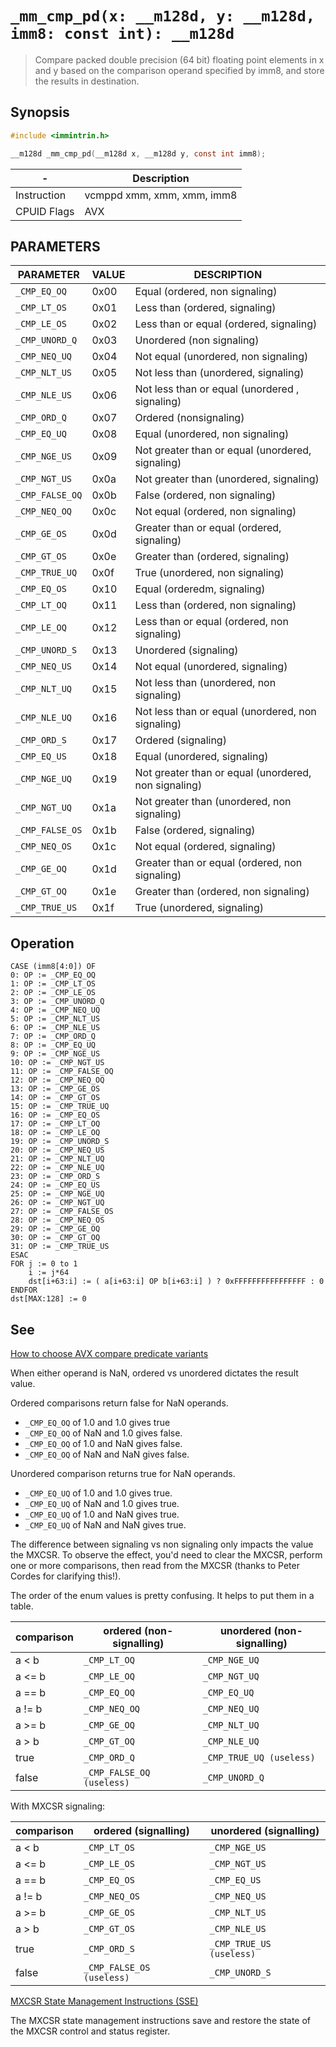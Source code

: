 `_mm_cmp_pd(x: __m128d, y: __m128d, imm8: const int): __m128d`
==============================================================

> Compare packed double precision (64 bit) floating point elements in x and y based on the comparison operand specified by imm8, and store the results in destination.

## Synopsis

```c
#include <immintrin.h>

__m128d _mm_cmp_pd(__m128d x, __m128d y, const int imm8);
```

| -           | Description                |
| ----------- | -------------------------- |
| Instruction | vcmppd xmm, xmm, xmm, imm8 |
| CPUID Flags | AVX                        |

## PARAMETERS

| PARAMETER       | VALUE | DESCRIPTION                                          |
| --------------- | ----- | ---------------------------------------------------- |
| `_CMP_EQ_OQ`    | 0x00  | Equal (ordered, non signaling)                       |
| `_CMP_LT_OS`    | 0x01  | Less than (ordered, signaling)                       |
| `_CMP_LE_OS`    | 0x02  | Less than or equal (ordered, signaling)              |
| `_CMP_UNORD_Q`  | 0x03  | Unordered (non signaling)                            |
| `_CMP_NEQ_UQ`   | 0x04  | Not equal (unordered, non signaling)                 |
| `_CMP_NLT_US`   | 0x05  | Not less than (unordered, signaling)                 |
| `_CMP_NLE_US`   | 0x06  | Not less than or equal (unordered , signaling)       |
| `_CMP_ORD_Q`    | 0x07  | Ordered (nonsignaling)                               |
| `_CMP_EQ_UQ`    | 0x08  | Equal (unordered, non signaling)                     |
| `_CMP_NGE_US`   | 0x09  | Not greater than or equal (unordered, signaling)     |
| `_CMP_NGT_US`   | 0x0a  | Not greater than (unordered, signaling)              |
| `_CMP_FALSE_OQ` | 0x0b  | False (ordered, non signaling)                       |
| `_CMP_NEQ_OQ`   | 0x0c  | Not equal (ordered, non signaling)                   |
| `_CMP_GE_OS`    | 0x0d  | Greater than or equal (ordered, signaling)           |
| `_CMP_GT_OS`    | 0x0e  | Greater than (ordered, signaling)                    |
| `_CMP_TRUE_UQ`  | 0x0f  | True (unordered, non signaling)                      |
| `_CMP_EQ_OS`    | 0x10  | Equal (orderedm, signaling)                          |
| `_CMP_LT_OQ`    | 0x11  | Less than (ordered, non signaling)                   |
| `_CMP_LE_OQ`    | 0x12  | Less than or equal (ordered, non signaling)          |
| `_CMP_UNORD_S`  | 0x13  | Unordered (signaling)                                |
| `_CMP_NEQ_US`   | 0x14  | Not equal (unordered, signaling)                     |
| `_CMP_NLT_UQ`   | 0x15  | Not less than (unordered, non signaling)             |
| `_CMP_NLE_UQ`   | 0x16  | Not less than or equal (unordered, non signaling)    |
| `_CMP_ORD_S`    | 0x17  | Ordered (signaling)                                  |
| `_CMP_EQ_US`    | 0x18  | Equal (unordered, signaling)                         |
| `_CMP_NGE_UQ`   | 0x19  | Not greater than or equal (unordered, non signaling) |
| `_CMP_NGT_UQ`   | 0x1a  | Not greater than (unordered, non signaling)          |
| `_CMP_FALSE_OS` | 0x1b  | False (ordered, signaling)                           |
| `_CMP_NEQ_OS`   | 0x1c  | Not equal (ordered, signaling)                       |
| `_CMP_GE_OQ`    | 0x1d  | Greater than or equal (ordered, non signaling)       |
| `_CMP_GT_OQ`    | 0x1e  | Greater than (ordered, non signaling)                |
| `_CMP_TRUE_US`  | 0x1f  | True (unordered, signaling)                          |

## Operation

```
CASE (imm8[4:0]) OF
0: OP := _CMP_EQ_OQ
1: OP := _CMP_LT_OS
2: OP := _CMP_LE_OS
3: OP := _CMP_UNORD_Q 
4: OP := _CMP_NEQ_UQ
5: OP := _CMP_NLT_US
6: OP := _CMP_NLE_US
7: OP := _CMP_ORD_Q
8: OP := _CMP_EQ_UQ
9: OP := _CMP_NGE_US
10: OP := _CMP_NGT_US
11: OP := _CMP_FALSE_OQ
12: OP := _CMP_NEQ_OQ
13: OP := _CMP_GE_OS
14: OP := _CMP_GT_OS
15: OP := _CMP_TRUE_UQ
16: OP := _CMP_EQ_OS
17: OP := _CMP_LT_OQ
18: OP := _CMP_LE_OQ
19: OP := _CMP_UNORD_S
20: OP := _CMP_NEQ_US
21: OP := _CMP_NLT_UQ
22: OP := _CMP_NLE_UQ
23: OP := _CMP_ORD_S
24: OP := _CMP_EQ_US
25: OP := _CMP_NGE_UQ 
26: OP := _CMP_NGT_UQ 
27: OP := _CMP_FALSE_OS 
28: OP := _CMP_NEQ_OS 
29: OP := _CMP_GE_OQ
30: OP := _CMP_GT_OQ
31: OP := _CMP_TRUE_US
ESAC
FOR j := 0 to 1
	i := j*64
	dst[i+63:i] := ( a[i+63:i] OP b[i+63:i] ) ? 0xFFFFFFFFFFFFFFFF : 0
ENDFOR
dst[MAX:128] := 0
```

## See

[How to choose AVX compare predicate variants](https://stackoverflow.com/questions/16988199/how-to-choose-avx-compare-predicate-variants)

When either operand is NaN, ordered vs unordered dictates the result value.

Ordered comparisons return false for NaN operands.

- `_CMP_EQ_OQ` of 1.0 and 1.0 gives true
- `_CMP_EQ_OQ` of NaN and 1.0 gives false.
- `_CMP_EQ_OQ` of 1.0 and NaN gives false.
- `_CMP_EQ_OQ` of NaN and NaN gives false.

Unordered comparison returns true for NaN operands.

- `_CMP_EQ_UQ` of 1.0 and 1.0 gives true.
- `_CMP_EQ_UQ` of NaN and 1.0 gives true.
- `_CMP_EQ_UQ` of 1.0 and NaN gives true.
- `_CMP_EQ_UQ` of NaN and NaN gives true.

The difference between signaling vs non signaling only impacts the value the MXCSR. To observe the effect, you'd need to clear the MXCSR, perform one or more comparisons, then read from the MXCSR (thanks to Peter Cordes for clarifying this!).

The order of the enum values is pretty confusing. It helps to put them in a table.

| comparison | ordered (non-signalling)  | unordered (non-signalling) |
| ---------- | ------------------------- | -------------------------- |
| a < b      | `_CMP_LT_OQ`              | `_CMP_NGE_UQ`              |
| a <= b     | `_CMP_LE_OQ`              | `_CMP_NGT_UQ`              |
| a == b     | `_CMP_EQ_OQ`              | `_CMP_EQ_UQ`               |
| a != b     | `_CMP_NEQ_OQ`             | `_CMP_NEQ_UQ`              |
| a >= b     | `_CMP_GE_OQ`              | `_CMP_NLT_UQ`              |
| a > b      | `_CMP_GT_OQ`              | `_CMP_NLE_UQ`              |
| true       | `_CMP_ORD_Q`              | `_CMP_TRUE_UQ (useless)`   |
| false      | `_CMP_FALSE_OQ (useless)` | `_CMP_UNORD_Q`             |

With MXCSR signaling:

| comparison | ordered (signalling)      | unordered (signalling)   |
| ---------- | ------------------------- | ------------------------ |
| a < b      | `_CMP_LT_OS`              | `_CMP_NGE_US`            |
| a <= b     | `_CMP_LE_OS`              | `_CMP_NGT_US`            |
| a == b     | `_CMP_EQ_OS`              | `_CMP_EQ_US`             |
| a != b     | `_CMP_NEQ_OS`             | `_CMP_NEQ_US`            |
| a >= b     | `_CMP_GE_OS`              | `_CMP_NLT_US`            |
| a > b      | `_CMP_GT_OS`              | `_CMP_NLE_US`            |
| true       | `_CMP_ORD_S`              | `_CMP_TRUE_US (useless)` |
| false      | `_CMP_FALSE_OS (useless)` | `_CMP_UNORD_S`           |

[MXCSR State Management Instructions (SSE)](https://docs.oracle.com/cd/E19120-01/open.solaris/817-5477/epmpe/index.html)

The MXCSR state management instructions save and restore the state of the MXCSR control and status register.
